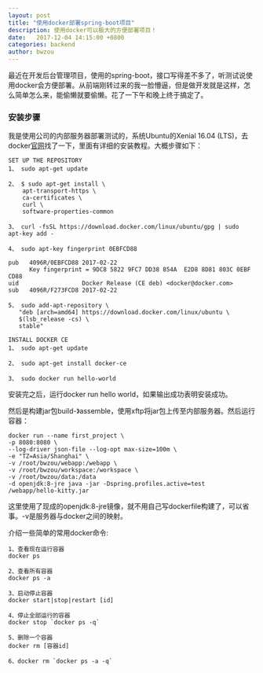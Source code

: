 ```yaml
---
layout: post
title: "使用docker部署spring-boot项目"
description: 使用docker可以极大的方便部署项目！
date:   2017-12-04 14:15:00 +0800
categories: backend
author: bwzou
---
```

最近在开发后台管理项目，使用的spring-boot，接口写得差不多了，听测试说使用docker会方便部署。从前端刚转过来的我一脸懵逼，但是做开发就是这样，怎么简单怎么来，能偷懒就要偷懒。花了一下午和晚上终于搞定了。

### 安装步骤
我是使用公司的内部服务器部署测试的，系统Ubuntu的Xenial 16.04 (LTS)，去docker[官网](https://docs.docker.com/engine/installation/linux/docker-ce/ubuntu/)找了一下，里面有详细的安装教程。大概步骤如下：

```
SET UP THE REPOSITORY
1、 sudo apt-get update

2、 $ sudo apt-get install \
    apt-transport-https \
    ca-certificates \
    curl \
    software-properties-common

3、 curl -fsSL https://download.docker.com/linux/ubuntu/gpg | sudo apt-key add -

4、 sudo apt-key fingerprint 0EBFCD88

pub   4096R/0EBFCD88 2017-02-22
      Key fingerprint = 9DC8 5822 9FC7 DD38 854A  E2D8 8D81 803C 0EBF CD88
uid                  Docker Release (CE deb) <docker@docker.com>
sub   4096R/F273FCD8 2017-02-22

5、 sudo add-apt-repository \
   "deb [arch=amd64] https://download.docker.com/linux/ubuntu \
   $(lsb_release -cs) \
   stable"

INSTALL DOCKER CE
1、 sudo apt-get update

2、 sudo apt-get install docker-ce

3、 sudo docker run hello-world
```

安装完之后，运行docker run hello world，如果输出成功表明安装成功。

然后是构建jar包build-》assemble，使用xftp将jar包上传至内部服务器。然后运行容器：
```
docker run --name first_project \
-p 8080:8080 \
--log-driver json-file --log-opt max-size=100m \
-e "TZ=Asia/Shanghai" \
-v /root/bwzou/webapp:/webapp \
-v /root/bwzou/workspace:/workspace \
-v /root/bwzou/data:/data
-d openjdk:8-jre java -jar -Dspring.profiles.active=test /webapp/hello-kitty.jar
```

这里使用了现成的openjdk:8-jre镜像，就不用自己写dockerfile构建了，可以省事。-v是服务器与docker之间的映射。

介绍一些简单的常用docker命令:
```
1、查看现在运行容器
docker ps

2、查看所有容器
docker ps -a

3、启动停止容器
docker start|stop|restart [id]

4、停止全部运行的容器
docker stop `docker ps -q`

5、删除一个容器
docker rm [容器id]

6、docker rm `docker ps -a -q`

```